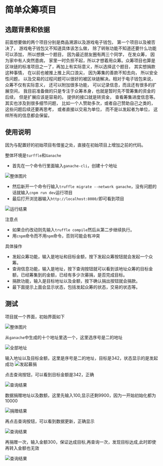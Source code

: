 # 简单众筹项目
## 选题背景和依据
前面想要做的两个项目分别是商品溯源以及游戏电子钱包， 第一个项目以及被否决了， 游戏电子钱包又不知道具体该怎么做， 除了转账功能不知道还要什么功能可以添加， 所以想换一个题目， 因为最近朋友圈有两三个同学， 在发众筹， 因为家中有人突然患病， 家里一时负担不起，所以才想着用众筹。众筹项目也算是区块链的标准项目之一了，再加上有实际意义，所以选择这个题目， 其实想捐款这种事情， 在以前也被推上推上风口浪尖， 因为筹集的善款不知去向， 所以安全性问题， 以及交易的过程问题可以很好的被区块链解决。相对于电子钱包来说， 众筹不仅有实际意义， 还可以附加很多功能， 可以记录信息，而且还有很多的扩展空间， 我目前准备做的只是专注于众筹本身，也就是暂时先不管筹集的资金的后续， 但是扩展应该是容易的。 提供的接口就是转资金， 查看筹集进度信息等。 其实也涉及到很多细节问题， 比如一个人赞助多次，或者自己赞助自己之类的， 这些问题后续还要再思考， 或者直接以交易为单位， 而不是以发起者为单位， 这样所有的信息都会保留。
## 使用说明
因为与配置好的初始项目有借鉴之处，直接在初始项目上增加之前的代码。

整体环境是```turffle```和```Ganache```
- 首先在一个命令行里面输入```ganache-cli```，创建十个地址

![整体图片](pic/2.png)

- 然后新开一个命令行输入```truffle migrate --network ganache```，没有问题的话就输入```cnpm run dev```运行项目
- 最后打开浏览器输入```http://localhost:8080/```即可看到项目

![运行结果](pic/8.png)

注意点
- 如果合约改动则先输入```truffle compile```然后从第二步继续执行。
- 用```cnpm```命令而不用```npm```命令，否则可能会有冲突

具体操作
- 发起众筹功能，输入是地址和目标金额，按下发起众筹按钮就会发起一个众筹。
- 查询信息功能，输入是地址，按下查询按钮就可以看到该地址众筹的目标金额，已经筹集到的金额，已经有多少次募捐，是否完成目标。
- 捐款功能，输入是目标地址以及金额，按下确认捐出按钮就会捐款。
- 最下面提示上面会显示状态，包括发起众筹的状态，交易的状态等。
## 测试

项目就一个界面，初始界面如下

![整体图片](pic/1.png)

从```ganache```中生成的十个地址里选一个，这里选序号是二的地址

![全部地址](pic/2.png)

输入地址以及目标金额，这里是序号是二的地址，目标是342，状态显示的是发起成功
![发起募捐](pic/3.png)

点击查询按钮，可以看到目标金额是342，正确

![查询结果](pic/4.png)

数据捐赠地址以及数额，这里先输入100,显示还剩9900，因为一开始初始化都为10000

![捐赠结果](pic/5.png)

再点击查询按钮，可以看到数据更新，正确显示

![查询结果](pic/6.png)

再捐赠一次，输入金额300，保证达成目标,再查询一次，发现目标达成,此时即使再转入金额也无效

![查询结果](pic/7.png)